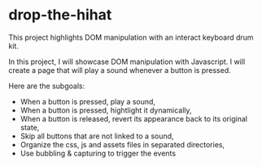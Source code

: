 # drop-the-hihat
This project highlights DOM manipulation with an interact keyboard drum kit.

In this project, I will showcase DOM manipulation with Javascript.
I will create a page that will play a sound whenever a button is pressed.

Here are the subgoals:

- When a button is pressed, play a sound,
- When a button is pressed, hightlight it dynamically,
- When a button is released, revert its appearance back to its original state,
- Skip all buttons that are not linked to a sound,
- Organize the css, js and assets files in separated directories,
- Use bubbling & capturing to trigger the events
